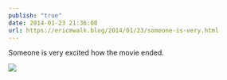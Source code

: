 ```yaml
---
publish: "true"
date: 2014-01-23 21:36:08
url: https://ericmwalk.blog/2014/01/23/someone-is-very.html
---
```


Someone is very excited how the movie ended.

![](https://ericmwalk.blog/uploads/2022/055c0f822d.jpg)